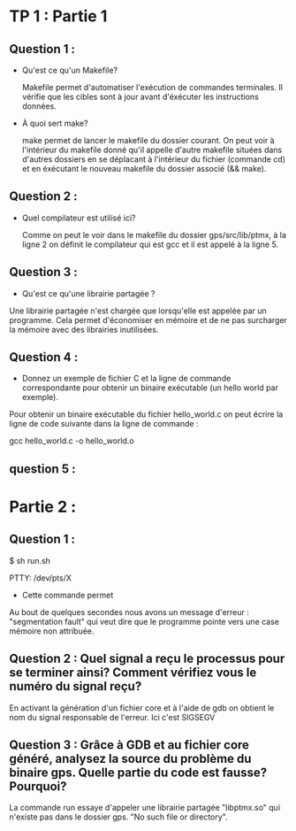 # TP 1 : Partie 1

## Question 1 :

- Qu'est ce qu'un Makefile?
  <p>Makefile permet d'automatiser l'exécution de commandes terminales. Il vérifie que les cibles sont à jour avant d'éxécuter les instructions données.<p>
  
- À quoi sert make?
  <p>make permet de lancer le makefile du dossier courant. On peut voir à l'intérieur du makefile donné qu'il appelle d'autre makefile situées dans d'autres dossiers en se déplacant à l'intérieur du fichier (commande cd) et en éxécutant le nouveau makefile du dossier associé (&& make).<p>
  
## Question 2 :
  
- Quel compilateur est utilisé ici?
  <p>Comme on peut le voir dans le makefile du dossier gps/src/lib/ptmx, à la ligne 2 on définit le compilateur qui est gcc et il est appelé à la ligne 5.<p>
  
## Question 3 :

- Qu'est ce qu'une librairie partagée ?
<p>Une librairie partagée n'est chargée que lorsqu'elle est appelée par un programme. Cela permet d'économiser en mémoire et de ne pas surcharger la mémoire avec des librairies inutilisées. <p>

## Question 4 :
- Donnez un exemple de fichier C et la ligne de commande correspondante pour obtenir un binaire exécutable (un hello world par exemple).

<p>Pour obtenir un binaire exécutable du fichier hello_world.c on peut écrire la ligne de code suivante dans la ligne de commande : <p>
<p>gcc hello_world.c -o hello_world.o<p>
  
 
## question 5 :


# Partie 2 :

## Question 1 :

<p>$ sh run.sh<p>
<p>PTTY: /dev/pts/X<p>
  
- Cette commande permet
<p> Au bout de quelques secondes nous avons un message d'erreur : "segmentation fault" qui veut dire que le programme pointe vers une case mémoire non attribuée.<p>
  
## Question 2 : Quel signal a reçu le processus pour se terminer ainsi? Comment vérifiez vous le numéro du signal reçu?

<p> En activant la génération d'un fichier core et à l'aide de gdb on obtient le nom du signal responsable de l'erreur. Ici c'est SIGSEGV <p>
  
## Question 3 : Grâce à GDB et au fichier core généré, analysez la source du problème du binaire gps. Quelle partie du code est fausse? Pourquoi?

<p>La commande run essaye d'appeler une librairie partagée "libptmx.so" qui n'existe pas dans le dossier gps. "No such file or directory".<p>
  
